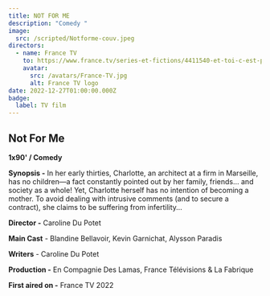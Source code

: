 ```yaml
---
title: NOT FOR ME
description: "Comedy "
image:
  src: /scripted/Notforme-couv.jpeg
directors:
  - name: France TV
    to: https://www.france.tv/series-et-fictions/4411540-et-toi-c-est-pour-quand.html
    avatar:
      src: /avatars/France-TV.jpg
      alt: France TV logo
date: 2022-12-27T01:00:00.000Z
badge:
  label: TV film
---
```


## Not For Me

**1x90' / Comedy**

**Synopsis -** In her early thirties, Charlotte, an architect at a firm in Marseille, has no children—a fact constantly pointed out by her family, friends… and society as a whole! Yet, Charlotte herself has no intention of becoming a mother. To avoid dealing with intrusive comments (and to secure a contract), she claims to be suffering from infertility…

**Director -** Caroline Du Potet

**Main Cast** - Blandine Bellavoir, Kevin Garnichat, Alysson Paradis

**Writers** - Caroline Du Potet

**Production -** En Compagnie Des Lamas, France Télévisions & La Fabrique

**First aired on -** France TV 2022
